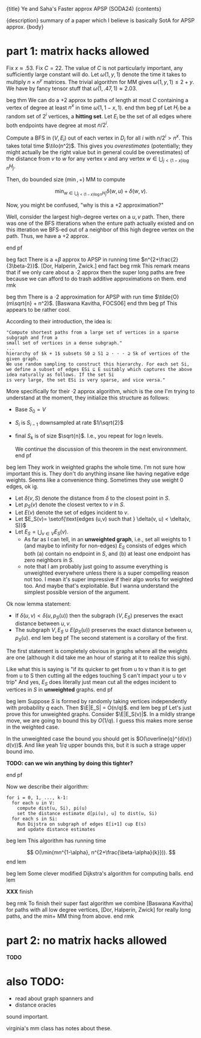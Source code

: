{title}
Ye and Saha's Faster approx APSP (SODA24)
{contents}

{description}
summary of a paper which I believe is basically SotA for APSP
approx.
{body}

# part 1: matrix hacks allowed

Fix $x\approx .53$. Fix $C=22$. The value of $C$ is not
particularly important, any sufficiently large constant will do.
Let $\omega(1,y,1)$ denote the time it takes to multiply
$n\times n^{y}$ matrices.
The trivial algorithm for MM gives $\omega(1,y,1)\le 2+y$.
We have by fancy tensor stuff that $\omega(1,.47,1)\approx 2.03$.

beg thm
We can do a $+2$ approx to paths of length at most $C$ containing
a vertex of degree at least $n^{x}$ in time $\omega(1,1-x,1)$.
end thm
beg pf
Let $H_i$ be a random set of $2^{i}$ vertices, a **hitting set**.
Let $E_i$ be the set of all edges where both endpoints have
degree at most $n/2^{i}.$

Compute a BFS in $(V, E_i)$ out of each vertex in $D_i$ for all
$i$ with $n/2^{i} > n^{x}$.
This takes total time $\tilo(n^2)$.
This gives you *overestimates* (potentially; they might actually
be the right value but in general could be overestimates) of the
distance from $v$ to  $w$ for any vertex $v$ and any vertex $w\in
\bigcup_{j<(1-x)\log n} H_j$.

Then, do bounded size $(\min,+)$  MM to compute 

$$ \min_{w\in \bigcup_{j<(1-x)\log n} H_j} \delta(w, u) + \delta(w, v) .$$ 

Now, you might be confused, "why is this a +2 approximation?"

Well, consider the largest high-degree vertex on a $u,v$ path.
Then, there was one of the BFS itterations when the enture path
actually existed and on this itteration we BFS-ed out of a
neighbor of this high degree vertex on the path. Thus, we have a
$+2$ approx.

end pf

beg fact
There is a $+\beta$ approx to APSP in running time $n^{2+\frac{2}{3\beta-2}}$.
[Dor, Halperin, Zwick.]
end fact
beg rmk
This remark means that if we only care about a $\cdot 2$ approx
then the super long paths are free because we can afford to do
trash additive approximations on them.
end rmk

beg thm
There is a $\cdot 2$ approximation for APSP with run time
$\tilde{O}(m\sqrt{n} + n^2)$.
[Baswana Kavitha, FOCS06]
end thm
beg pf
This appears to be rather cool.

According to their introduction, the idea is:
```
"Compute shortest paths from a large set of vertices in a sparse subgraph and from a
small set of vertices in a dense subgraph." 
...
hierarchy of $k + 1$ subsets S0 ⊇ S1 ⊇ · · · ⊇ Sk of vertices of the given graph. 
We use random sampling to construct this hierarchy. For each set Si, we define a subset of edges ESi ⊆ E suitably which captures the above idea naturally as follows. If the set Si
is very large, the set ESi is very sparse, and vice versa."
```
More specifically for their $\cdot 2$ approx algorithm, which is
the one I'm trying to understand at the moment, they initialize
this structure as follows:

- Base $S_0 = V$
- $S_i$  is $S_{i-1}$ downsampled at rate  $1/\sqrt{2}$
- final  $S_k$ is of size $\sqrt{n}$. I.e., you repeat for  $\log n$ levels.

    We continue the discussion of this theorem in the next
    environnment.
end pf

beg lem
They work in weighted graphs the whole time. I'm not sure how
important this is. They don't do anything insane like
having negative edge weights. Seems like a convenience thing.
Sometimes they use weight $0$ edges, ok ig.

- Let $\delta(v,S)$ denote the distance from  $\delta$ to  the closest point in $S$. 
- Let $p_S(v)$ denote the closest vertex to  $v$ in $S$.
- Let $E(v)$ denote the set of edges incident to  $v$.
- Let $E_S(v)= \setof{\text{edges (u,v) such that } \delta(v, u) < \delta(v, S)}$
- Let $E_S = \bigcup_{v\in V} E_S(v)$.
  - As far as I can tell, in an **unweighted graph**, i.e., set
      all weights to $1$ (and maybe to infinity for non-edges)
      $E_S$ consists of edges which both (a) contain no endpoint in
      $S$, and (b) at least one endpoint has zero neighbors in $S$.
  - note that I am probably just going to assume everything is
      unweighted everywhere unless there is a super compelling
      reason not too. I mean it's super impressive if their algo
      works for weighted too. And maybe that's exploitable. But I
      wanna understand the simplest possible version of the
      argument.

Ok now lemma statement:

- If $\delta(u,v)< \delta(u, p_S(u))$ then the subgraph $(V, E_S)$ preserves the exact distance between  $u,v$.
- The subgraph $V, E_S\cup E(p_S(u))$ preserves the exact
    distance between $u,p_S(u)$.
end lem
beg pf
The second statement is a corollary of the first.

The first statement is completely obvious in graphs where all the
weights are one (although it did take me an hour of staring at it
to realize this sigh).

Like what this is saying is "if its quicker to get from u to v
than it is to get from u to S then cutting all the edges touching
S can't impact your u to v trip"
And yes, $E_S$ does literally just mean cut all the edges
incident to vertices in $S$ in **unweighted** graphs.
end pf

beg lem
Suppose $S$ is formed by randomly taking vertices independently
with probability $q$ each. Then $\E|E_S| = O(n/q)$.
end lem
beg pf
Let's just prove this for unweighted graphs.
Consider $\E|E_S(v)|$. 
In a mildly strange move, we are going to bound this by $O(1/q)$.
I guess this makes more sense in the weighted case.

In the unweighted case the bound you should get is $O(\overline{q}^{d(v)} d(v))$.
And like yeah $1/q$ upper bounds this, but it is such a strage
upper bound imo.

**TODO: can we win anything by doing this tighter?**

end pf

Now we describe their algorithm:

```
for i = 0, 1, ..., k-1:
  for each u in V: 
    compute dist(u, Si), pi(u)
    set the distance estimate d[pi(u), u] to dist(u, Si)
  for each s in Si:
    Run Dijstra on subgraph of edges E[i+1] cup E(s)
    and update distance estimates
```

beg lem
This algorithm has running time

$$ O(\min(mn^{1-\alpha}, n^{2+\frac{\beta-\alpha}{k}})). $$ 
end lem

beg lem
Some clever modified Dijkstra's algorithm for computing balls.
end lem

**XXX**
finish

beg rmk
To finish their super fast algorithm we combine [Baswana Kavitha]
for paths with all low degree vertices, [Dor, Halperin, Zwick]
for really long paths, and the min+ MM thing from above.
end rmk

# part 2: no matrix hacks allowed

**TODO**

# also TODO:

- read about graph spanners and 
- distance oracles

sound important.

virginia's mm class has notes about these.

